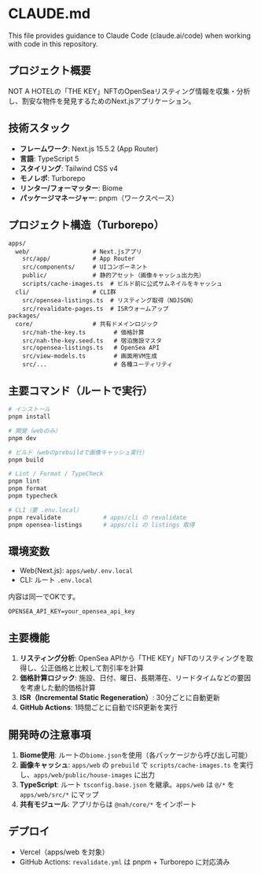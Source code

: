 # CLAUDE.md

This file provides guidance to Claude Code (claude.ai/code) when working with code in this repository.

## プロジェクト概要

NOT A HOTELの「THE KEY」NFTのOpenSeaリスティング情報を収集・分析し、割安な物件を発見するためのNext.jsアプリケーション。

## 技術スタック

- **フレームワーク**: Next.js 15.5.2 (App Router)
- **言語**: TypeScript 5
- **スタイリング**: Tailwind CSS v4
- **モノレポ**: Turborepo
- **リンター/フォーマッター**: Biome
- **パッケージマネージャー**: pnpm（ワークスペース）

## プロジェクト構造（Turborepo）

```
apps/
  web/                  # Next.jsアプリ
    src/app/            # App Router
    src/components/     # UIコンポーネント
    public/             # 静的アセット（画像キャッシュ出力先）
    scripts/cache-images.ts  # ビルド前に公式サムネイルをキャッシュ
  cli/                  # CLI群
    src/opensea-listings.ts  # リスティング取得（NDJSON）
    src/revalidate-pages.ts  # ISRウォームアップ
packages/
  core/                 # 共有ドメインロジック
    src/nah-the-key.ts        # 価格計算
    src/nah-the-key.seed.ts   # 宿泊施設マスタ
    src/opensea-listings.ts   # OpenSea API
    src/view-models.ts        # 画面用VM生成
    src/...                   # 各種ユーティリティ
```

## 主要コマンド（ルートで実行）

```bash
# インストール
pnpm install

# 開発（webのみ）
pnpm dev

# ビルド（webのprebuildで画像キャッシュ実行）
pnpm build

# Lint / Format / TypeCheck
pnpm lint
pnpm format
pnpm typecheck

# CLI（要 .env.local）
pnpm revalidate            # apps/cli の revalidate
pnpm opensea-listings      # apps/cli の listings 取得
```

## 環境変数

- Web(Next.js): `apps/web/.env.local`
- CLI: ルート `.env.local`

内容は同一でOKです。

```
OPENSEA_API_KEY=your_opensea_api_key
```

## 主要機能

1. **リスティング分析**: OpenSea APIから「THE KEY」NFTのリスティングを取得し、公正価格と比較して割引率を計算
2. **価格計算ロジック**: 施設、日付、曜日、長期滞在、リードタイムなどの要因を考慮した動的価格計算
3. **ISR（Incremental Static Regeneration）**: 30分ごとに自動更新
4. **GitHub Actions**: 1時間ごとに自動でISR更新を実行

## 開発時の注意事項

1. **Biome使用**: ルートの`biome.json`を使用（各パッケージから呼び出し可能）
2. **画像キャッシュ**: `apps/web` の `prebuild` で `scripts/cache-images.ts` を実行し、`apps/web/public/house-images` に出力
3. **TypeScript**: ルート `tsconfig.base.json` を継承。`apps/web` は `@/*` を `apps/web/src/*` にマップ
4. **共有モジュール**: アプリからは `@nah/core/*` をインポート

## デプロイ

- Vercel（apps/web を対象）
- GitHub Actions: `revalidate.yml` は pnpm + Turborepo に対応済み
